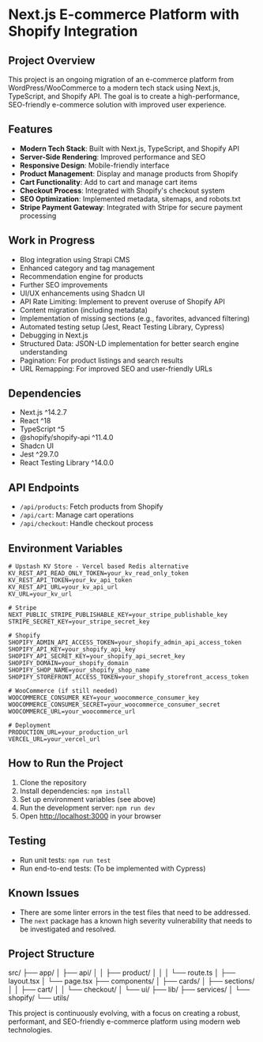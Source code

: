 # Next.js E-commerce Platform with Shopify Integration

## Project Overview

This project is an ongoing migration of an e-commerce platform from WordPress/WooCommerce to a modern tech stack using Next.js, TypeScript, and Shopify API. The goal is to create a high-performance, SEO-friendly e-commerce solution with improved user experience.

## Features

- **Modern Tech Stack**: Built with Next.js, TypeScript, and Shopify API
- **Server-Side Rendering**: Improved performance and SEO
- **Responsive Design**: Mobile-friendly interface
- **Product Management**: Display and manage products from Shopify
- **Cart Functionality**: Add to cart and manage cart items
- **Checkout Process**: Integrated with Shopify's checkout system
- **SEO Optimization**: Implemented metadata, sitemaps, and robots.txt
- **Stripe Payment Gateway**: Integrated with Stripe for secure payment processing

## Work in Progress

- Blog integration using Strapi CMS
- Enhanced category and tag management
- Recommendation engine for products
- Further SEO improvements
- UI/UX enhancements using Shadcn UI
- API Rate Limiting: Implement to prevent overuse of Shopify API
- Content migration (including metadata)
- Implementation of missing sections (e.g., favorites, advanced filtering)
- Automated testing setup (Jest, React Testing Library, Cypress)
- Debugging in Next.js
- Structured Data: JSON-LD implementation for better search engine understanding
- Pagination: For product listings and search results
- URL Remapping: For improved SEO and user-friendly URLs

## Dependencies

- Next.js ^14.2.7
- React ^18
- TypeScript ^5
- @shopify/shopify-api ^11.4.0
- Shadcn UI
- Jest ^29.7.0
- React Testing Library ^14.0.0

## API Endpoints

- `/api/products`: Fetch products from Shopify
- `/api/cart`: Manage cart operations
- `/api/checkout`: Handle checkout process

## Environment Variables

```
# Upstash KV Store - Vercel based Redis alternative
KV_REST_API_READ_ONLY_TOKEN=your_kv_read_only_token
KV_REST_API_TOKEN=your_kv_api_token
KV_REST_API_URL=your_kv_api_url
KV_URL=your_kv_url

# Stripe
NEXT_PUBLIC_STRIPE_PUBLISHABLE_KEY=your_stripe_publishable_key
STRIPE_SECRET_KEY=your_stripe_secret_key

# Shopify
SHOPIFY_ADMIN_API_ACCESS_TOKEN=your_shopify_admin_api_access_token
SHOPIFY_API_KEY=your_shopify_api_key
SHOPIFY_API_SECRET_KEY=your_shopify_api_secret_key
SHOPIFY_DOMAIN=your_shopify_domain
SHOPIFY_SHOP_NAME=your_shopify_shop_name
SHOPIFY_STOREFRONT_ACCESS_TOKEN=your_shopify_storefront_access_token

# WooCommerce (if still needed)
WOOCOMMERCE_CONSUMER_KEY=your_woocommerce_consumer_key
WOOCOMMERCE_CONSUMER_SECRET=your_woocommerce_consumer_secret
WOOCOMMERCE_URL=your_woocommerce_url

# Deployment
PRODUCTION_URL=your_production_url
VERCEL_URL=your_vercel_url
```

## How to Run the Project

1. Clone the repository
2. Install dependencies: `npm install`
3. Set up environment variables (see above)
4. Run the development server: `npm run dev`
5. Open [http://localhost:3000](http://localhost:3000) in your browser

## Testing

- Run unit tests: `npm run test`
- Run end-to-end tests: (To be implemented with Cypress)

## Known Issues

- There are some linter errors in the test files that need to be addressed.
- The `next` package has a known high severity vulnerability that needs to be investigated and resolved.

## Project Structure

src/
├── app/
│ ├── api/
│ │ ├── product/
│ │ │ └── route.ts
│ ├── layout.tsx
│ └── page.tsx
├── components/
│ ├── cards/
│ ├── sections/
│ │ ├── cart/
│ │ └── checkout/
│ └── ui/
├── lib/
├── services/
│ └── shopify/
└── utils/

This project is continuously evolving, with a focus on creating a robust, performant, and SEO-friendly e-commerce platform using modern web technologies.
